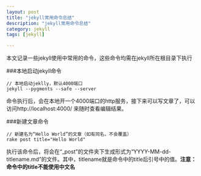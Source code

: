 ```yaml
---
layout: post
title: "jekyll常用命令总结"
description: "jekyll常用命令总结"
category: jekyll
tags: [jekyll]

---
```



本文记录一些jekyll使用中常用的命令，这些命令均需在jekyll所在根目录下执行

###本地启动jekyll命令


	// 本地启动jeklly，默认4000端口
	jekyll --pygments --safe --server

命令执行后，会在本地开一个4000端口的http服务，接下来可以写文章了，可以访问http://localhost:4000/ 来随时查看编辑结果。

	
###新建文章命令

	// 新建名为“Hello World”的文章（如有同名，不会覆盖）
	rake post title="Hello World"

执行该命令后，将会在“_post”的文件夹下生成形式为“YYYY-MM-dd-titlename.md”的文件。其中，titlename就是命令中的title后引号中的值。**注意：命令中的title不能使用中文名**
